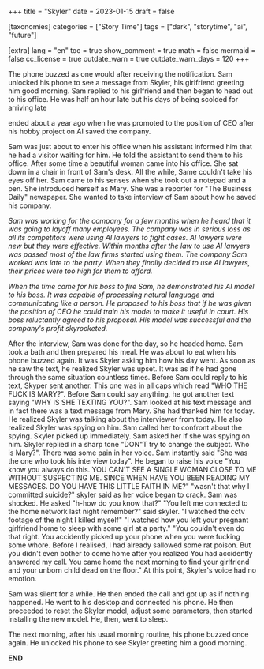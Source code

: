 +++
title = "Skyler"
date = 2023-01-15
draft = false

[taxonomies]
categories = ["Story Time"]
tags = ["dark", "storytime", "ai", "future"]

[extra]
lang = "en"
toc = true
show_comment = true
math = false
mermaid = false
cc_license = true
outdate_warn = true
outdate_warn_days = 120
+++

The phone buzzed as one would after receiving the notification. Sam unlocked his phone to see a message from Skyler, his girlfriend greeting him good morning. Sam replied to his girlfriend and then began to head out to his office. He was half an hour late but his days of being scolded for arriving late
<!-- more -->
ended about a year ago when he was promoted to the position of CEO after his hobby project on AI saved the company.


Sam was just about to enter his office when his assistant informed him that he had a visitor waiting for him. He told the assistant to send them to his office. After some time a beautiful woman came into his office. She sat down in a chair in front of Sam's desk. All the while, Same couldn't take his eyes off her. Sam came to his senses when she took out a notepad and a pen. She introduced herself as Mary. She was a reporter for "The Business Daily" newspaper. She wanted to take interview of Sam about how he saved his company.


*Sam was working for the company for a few months when he heard that it was going to layoff many employees. The company was in serious loss as all its competitors were using AI lawyers to fight cases. AI lawyers were new but they were effective. Within months after the law to use AI lawyers was passed most of the law firms started using them. The company Sam worked was late to the party. When they finally decided to use AI lawyers, their prices were too high for them to afford.* 


*When the time came for his boss to fire Sam, he demonstrated his AI model to his boss. It was capable of processing natural language and communicating like a person. He proposed to his boss that if he was given the position of CEO he could train his model to make it useful in court. His boss reluctantly agreed to his proposal. His model was successful and the company's profit skyrocketed.*


After the interview, Sam was done for the day, so he headed home. Sam took a bath and then prepared his meal. He was about to eat when his phone buzzed again. It was Skyler asking him how his day went. As soon as he saw the text, he realized Skyler was upset. It was as if he had gone through the same situation countless times. Before Sam could reply to his text, Skyper sent another. This one was in all caps which read "WHO THE FUCK IS MARY?". Before Sam could say anything, he got another text saying "WHY IS SHE TEXTING YOU?". Sam looked at his text message and in fact there was a text message from Mary. She had thanked him for today. He realized Skyler was talking about the interviewer from today. He also realized Skyler was spying on him. Sam called her to confront about the spying. Skyler picked up immediately. Sam asked her if she was spying on him. Skyler replied in a sharp tone "DON"T try to change the subject. Who is Mary?". There was some pain in her voice. Sam instantly said "She was the one who took his interview today". He began to raise his voice "You know you always do this. YOU CAN'T SEE A SINGLE WOMAN CLOSE TO ME WITHOUT SUSPECTING ME. SINCE WHEN HAVE YOU BEEN READING MY MESSAGES. DO YOU HAVE THIS LITTLE FAITH IN ME?" "wasn't that why I committed suicide?" skyler said as her voice began to crack. Sam was shocked. He asked "h-how do you know that?" "You left me connected to the home network last night remember?" said skyler. "I watched the cctv footage of the night I killed myself" "I watched how you left your pregnant girlfriend home to sleep with some girl at a party." "You couldn't even do that right. You accidently picked up your phone when you were fucking some whore. Before I realised, I had already sallowed some rat poison. But you didn't even bother to come home after you realized You had accidently answered my call. You came home the next morning to find your girlfriend and your unborn child dead on the floor." At this point, Skyler's voice had no emotion.


Sam was silent for a while. He then ended the call and got up as if nothing happened. He went to his desktop and connected his phone. He then proceeded to reset the Skyler model, adjust some parameters, then started installing the new model. He, then, went to sleep.

The next morning, after his usual morning routine, his phone buzzed once again. He unlocked his phone to see Skyler greeting him a good morning.

**END**